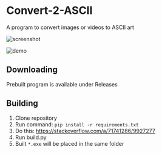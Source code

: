 # Convert-2-ASCII
A program to convert images or videos to ASCII art

![screenshot](https://user-images.githubusercontent.com/40371578/179856803-2de013bc-5726-4ffb-9649-8c63e712952a.png)

![demo](https://user-images.githubusercontent.com/40371578/204025607-b34e3229-30d3-4427-8d30-b14e9b5195f2.png)

## Downloading
Prebuilt program is available under Releases

## Building
1. Clone repository
2. Run command: `pip install -r requirements.txt`
3. Do this: https://stackoverflow.com/a/71741286/9927277
4. Run build.py
5. Built `*.exe` will be placed in the same folder
